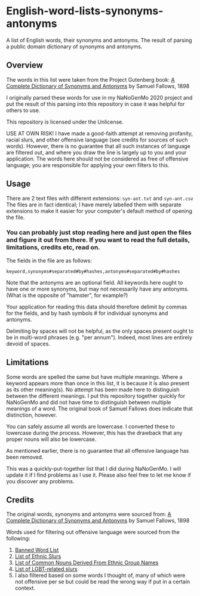 # English-word-lists-synonyms-antonyms
A list of English words, their synonyms and antonyms. The result of parsing a public domain dictionary of synonyms and antonyms.

## Overview
The words in this list were taken from the Project Gutenberg book: [A Complete Dictionary of Synonyms and Antonyms](http://www.gutenberg.org/ebooks/51155) by Samuel Fallows, 1898

I originally parsed these words for use in my NaNoGenMo 2020 project and put the result of this parsing into this repository in case it was helpful for others to use. 

This repository is licensed under the Unlicense.

USE AT OWN RISK! I have made a good-faith attempt at removing profanity, racial slurs, and other offensive language (see credits for sources of such words). However, there is no guarantee that all such instances of language are filtered out, and where you draw the line is largely up to you and your application. The words here should not be considered as free of offensive language; you are responsible for applying your own filters to this.

## Usage
There are 2 text files with different extensions: `syn-ant.txt` and `syn-ant.csv` The files are in fact identical; I have merely labelled them with separate extensions to make it easier for your computer's default method of opening the file.

### You can probably just stop reading here and just open the files and figure it out from there. If you want to read the full details, limitations, credits etc, read on.

The fields in the file are as follows:

`keyword,synonyms#separated#by#hashes,antonyms#separated#by#hashes`

Note that the antonyms are an optional field. All keywords here ought to have one or more synonyms, but may not necessarily have any antonyms.(What is the opposite of "hamster", for example?)

Your application for reading this data should therefore delimit by commas for the fields, and by hash symbols # for individual synonyms and antonyms.

Delimiting by spaces will not be helpful, as the only spaces present ought to be in multi-word phrases (e.g. "per annum"). Indeed, most lines are entirely devoid of spaces.

## Limitations
Some words are spelled the same but have multiple meanings. Where a keyword appears more than once in this list, it is because it is also present as its other meaning(s). No attempt has been made here to distinguish between the different meanings. I put this repository together quickly for NaNoGenMo and did not have time to distinguish between multiple meanings of a word. The original book of Samuel Fallows does indicate that distinction, however.

You can safely assume all words are lowercase. I converted these to lowercase during the process. However, this has the drawback that any proper nouns will also be lowercase.

As mentioned earlier, there is no guarantee that all offensive language has been removed.

This was a quickly-put-together list that I did during NaNoGenMo. I will update it if I find problems as I use it. Please also feel free to let me know if you discover any problems.

## Credits
The original words, synonyms and antonyms were sourced from: [A Complete Dictionary of Synonyms and Antonyms](http://www.gutenberg.org/ebooks/51155) by Samuel Fallows, 1898

Words used for filtering out offensive language were sourced from the following:
1. [Banned Word List](http://www.bannedwordlist.com/)
2. [List of Ethnic Slurs](https://en.wikipedia.org/wiki/List_of_ethnic_slurs)
3. [List of Common Nouns Derived From Ethnic Group Names](https://en.wikipedia.org/wiki/List_of_common_nouns_derived_from_ethnic_group_names)
4. [List of LGBT-related slurs](https://en.wikipedia.org/wiki/List_of_LGBT-related_slurs)
5. I also filtered based on some words I thought of, many of which were not offensive per se but could be read the wrong way if put in a certain context. 
